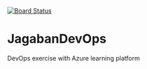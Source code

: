 [![Board Status](https://dev.azure.com/Daughterson/768c51e3-c8d6-4196-9d1b-77043cd887b2/c9dc4b07-4a4a-4dbb-b659-3f7b416ed81e/_apis/work/boardbadge/c6012419-21c3-4e30-84bd-0b89ef091f04)](https://dev.azure.com/Daughterson/768c51e3-c8d6-4196-9d1b-77043cd887b2/_boards/board/t/c9dc4b07-4a4a-4dbb-b659-3f7b416ed81e/Microsoft.RequirementCategory)
# JagabanDevOps
DevOps exercise with Azure learning platform 
